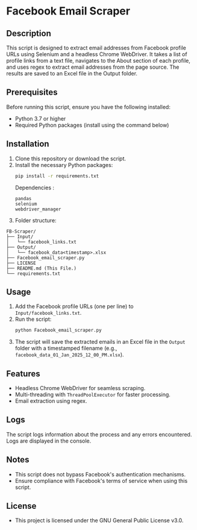
# Facebook Email Scraper

## Description
This script is designed to extract email addresses from Facebook profile URLs using Selenium and a headless Chrome WebDriver. It takes a list of profile links from a text file, navigates to the About section of each profile, and uses regex to extract email addresses from the page source. The results are saved to an Excel file in the Output folder.

## Prerequisites
Before running this script, ensure you have the following installed:
- Python 3.7 or higher
- Required Python packages (install using the command below)

## Installation
1. Clone this repository or download the script.
2. Install the necessary Python packages:
   ```bash
   pip install -r requirements.txt
   ```
   Dependencies :
   ```plaintext
   pandas
   selenium
   webdriver_manager
   ```
3.  Folder structure:
   ```
   FB-Scraper/
   ├── Input/
   │   └── facebook_links.txt
   ├── Output/
   │   └── facebook_data<timestamp>.xlsx
   ├── Facebook_email_scraper.py 
   ├── LICENSE 
   ├── README.md (This File.) 
   └── requirements.txt 

   ```

## Usage
1. Add the Facebook profile URLs (one per line) to `Input/facebook_links.txt`.
2. Run the script:
   ```bash
   python Facebook_email_scraper.py
   ```
3. The script will save the extracted emails in an Excel file in the `Output` folder with a timestamped filename (e.g., `facebook_data_01_Jan_2025_12_00_PM.xlsx`).

## Features
- Headless Chrome WebDriver for seamless scraping.
- Multi-threading with `ThreadPoolExecutor` for faster processing.
- Email extraction using regex.

## Logs
The script logs information about the process and any errors encountered. Logs are displayed in the console.

## Notes
- This script does not bypass Facebook's authentication mechanisms.
- Ensure compliance with Facebook's terms of service when using this script.

## License
- This project is licensed under the GNU General Public License v3.0.

